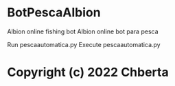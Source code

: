 # BotPescaAlbion
 Albion online fishing bot
 Albion online bot para pesca
 
 Run pescaautomatica.py 
 Execute pescaautomatica.py
 
 
 # Copyright (c) 2022 Chberta

